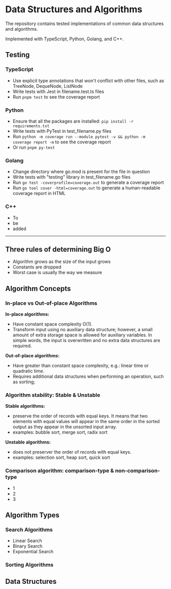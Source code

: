 # Data Structures and Algorithms

The repository contains tested implementations of common data structures and algorithms.

Implemented with TypeScript, Python, Golang, and C++.

## Testing

### TypeScript

* Use explicit type annotations that won't conflict with other files, such as TreeNode, DequeNode, ListNode
* Write tests with Jest in filename.test.ts files
* Run `pnpm test` to see the coverage report
  
### Python

* Ensure that all the packages are installed: `pip install -r requirements.txt`
* Write tests with PyTest in test_filename.py files
* Run `python -m coverage run --module pytest -v && python -m coverage report -m` to see the coverage report
* Or run `pnpm py-test`

### Golang

* Change directory where go.mod is present for the file in question
* Write tests with "testing" library in test_filename.go files
* Run `go test -coverprofile=coverage.out` to generate a coverage report
* Run `go tool cover -html=coverage.out` to generate a human-readable coverage report in HTML

### C++

* To
* be
* added

---

## Three rules of determining Big O

* Algorithm grows as the size of the input grows
* Constants are dropped
* Worst case is usually the way we measure

## Algorithm Concepts

### In-place vs Out-of-place Algorithms

**In-place algorithms:**

* Have constant space complexity O(1).
* Transform input using no auxiliary data structure; however, a small amount of extra storage space is allowed for auxiliary variables. In simple words, the input is overwritten and no extra data structures are required.
  
**Out-of-place algorithms:**

* Have greater than constant space complexity, e.g.: linear time or quadratic time.
* Requires additional data structures when performing an operation, such as sorting;

### Algorithm stability: Stable & Unstable

**Stable algorithms:**

* preserve the order of records with equal keys. It means that two elements with equal values will appear in the same order in the sorted output as they appear in the unsorted input array.
* examples: bubble sort, merge sort, radix sort

**Unstable algorithms:**

* does not preserver the order of records with equal keys.
* examples: selection sort, heap sort, quick sort

### Comparison algorithm: comparison-type & non-comparison-type

* 1
* 2
* 3

## Algorithm Types

### Search Algorithms

* Linear Search
* Binary Search
* Exponential Search

### Sorting Algorithms

## Data Structures
